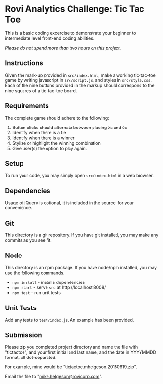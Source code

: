 # Rovi Analytics Challenge: Tic Tac Toe
This is a basic coding excercise to demonstrate your beginner to intermediate
level front-end coding abilities.

*Please do not spend more than two hours on this project.*

## Instructions
Given the mark-up provided in `src/index.html`, make a working tic-tac-toe game
by writing javascript in `src/script.js`, and styles in `src/style.css`. Each of
the nine buttons provided in the markup should correspond to the nine squares of
a tic-tac-toe board.

## Requirements
The complete game should adhere to the following:
1. Button clicks should alternate between placing `X`s and `O`s
2. Identify when there is a tie
3. Identify when there is a winner
4. Stylize or highlight the winning combination
5. Give user(s) the option to play again.

## Setup
To run your code, you may simply open `src/index.html` in a web browser.

## Dependencies
Usage of jQuery is optional, it is included in the source, for your
convenience.

## Git
This directory is a git repository. If you have git installed, you may
make any commits as you see fit.

## Node
This directory is an npm package. If you have node/npm installed, you may use
the following commands.

- `npm install` - installs dependencies
- `npm start` - serve `src` at http://localhost:8008/
- `npm test` - run unit tests

## Unit Tests
Add any tests to `test/index.js`. An example has been provided.

## Submission
Please zip you completed project directory and name the file with "tictactoe",
and your first initial and last name, and the date in YYYYMMDD format,
all dot-separated.

For example, mine would be "tictactoe.mhelgeson.20150619.zip".

Email the file to "mike.helgeson@rovicorp.com".
